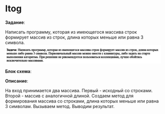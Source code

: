 # Itog
**Задание**:

Написать программу, которая из имеющегося массива строк формирует массив из строк, длина которых меньше или равна 3 символа.
![задание](%D0%A1%D0%BD%D0%B8%D0%BC%D0%BE%D0%BA.PNG)

**Блок схема**:

**Описание**:

На вход принимается два массива. Первый - исходный со строками. Второй - массив с аналогичной длиной.
Создаем метод для формирования массива со строками, длина которых меньше или равна 3 символам. Вызываем метод. Выводим результат. 
